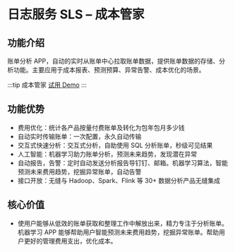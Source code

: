 # 日志服务 SLS – 成本管家

## 功能介绍

账单分析 APP，自动的实时从账单中心拉取账单数据，提供账单数据的存储、分析功能。主要应用于成本报表、预测预算、异常告警、成本优化的场景。

:::tip 成本管家
[试用 Demo](/playground/demo.html?dest=/lognext/app/bill_app)
:::

## 功能优势

- 费用优化：统计各产品按量付费账单及转化为包年包月多少钱
- 自动实时传输账单：一次配置，永久自动传输
- 交互式快速分析：交互式分析，自助使用 SQL 分析账单，秒级可见结果
- 人工智能：机器学习助力账单分析，预测未来趋势，发现潜在异常
- 自动报告，告警：定时自动发送分析报告导钉钉、邮箱。机器学习算法，智能预测未来费用趋势，挖掘异常账单，自动告警
- 接口开放：无缝与 Hadoop、Spark、Flink 等 30+ 数据分析产品无缝集成

## 核心价值

- 使用户能够从低效的账单获取和整理工作中解放出来，精力专注于分析账单。机器学习 APP 能够帮助用户智能预测未来费用趋势，挖掘异常账单。帮助用户更好的管理费用支出，优化成本。
